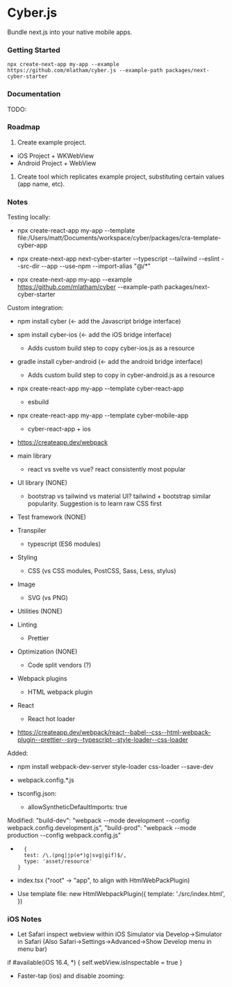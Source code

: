 # Cyber.js
Bundle next.js into your native mobile apps.

### Getting Started
`npx create-next-app my-app --example https://github.com/mlatham/cyber.js --example-path packages/next-cyber-starter`

### Documentation
TODO:

### Roadmap
1. Create example project.
- iOS Project + WKWebView
- Android Project + WebView
1. Create tool which replicates example project, substituting certain values (app name, etc).

### Notes
Testing locally:
- npx create-react-app my-app --template file:/Users/matt/Documents/workspace/cyber/packages/cra-template-cyber-app
- npx create-next-app next-cyber-starter --typescript --tailwind --eslint --src-dir --app --use-npm --import-alias "@/*"

- npx create-next-app my-app --example https://github.com/mlatham/cyber --example-path packages/next-cyber-starter

Custom integration:
- npm install cyber (<- add the Javascript bridge interface)
- spm install cyber-ios (<- add the iOS bridge interface)
    - Adds custom build step to copy cyber-ios.js as a resource
- gradle install cyber-android (<- add the android bridge interface)
    - Adds custom build step to copy in cyber-android.js as a resource

- npx create-react-app my-app --template cyber-react-app
    - esbuild 
- npx create-react-app my-app --template cyber-mobile-app
    - cyber-react-app + ios 

- https://createapp.dev/webpack
- main library
    - react vs svelte vs vue? react consistently most popular
- UI library (NONE)
    - bootstrap vs tailwind vs material UI? tailwind + bootstrap similar popularity. Suggestion is to learn raw CSS first
- Test framework (NONE)
- Transpiler
    - typescript (ES6 modules)
- Styling
    - CSS (vs CSS modules, PostCSS, Sass, Less, stylus)
- Image
    - SVG (vs PNG)
- Utilities (NONE)
- Linting
    - Prettier
- Optimization (NONE)
    - Code split vendors (?)
- Webpack plugins
    - HTML webpack plugin
- React
    - React hot loader

- https://createapp.dev/webpack/react--babel--css--html-webpack-plugin--prettier--svg--typescript--style-loader--css-loader

Added:
- npm install webpack-dev-server style-loader css-loader --save-dev
- webpack.config.*.js

- tsconfig.json:
    - allowSyntheticDefaultImports: true

Modified:
    "build-dev": "webpack --mode development --config webpack.config.development.js",
    "build-prod": "webpack --mode production --config webpack.config.js"

-       {
        test: /\.(png|jp(e*)g|svg|gif)$/,
        type: 'asset/resource'
      }
- index.tsx ("root" -> "app", to align with HtmlWebPackPlugin)

- Use template file:
    new HtmlWebpackPlugin({
      template: './src/index.html',
    })

### iOS Notes
- Let Safari inspect webview within iOS Simulator via Develop->Simulator in Safari (Also Safari->Settings->Advanced->Show Develop menu in menu bar)

if #available(iOS 16.4, *) {
    self.webView.isInspectable = true
}

- Faster-tap (ios) and disable zooming:
<meta name="viewport" content="width=device-width, user-scalable=no">

